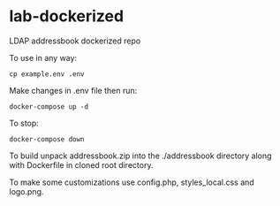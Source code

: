 # lab-dockerized
LDAP addressbook dockerized repo

To use in any way:
```
cp example.env .env
```
Make changes in .env file then run:
```
docker-compose up -d
```
To stop:
```
docker-compose down
```

To build unpack addressbook.zip into the ./addressbook directory along with Dockerfile in cloned root directory.

To make some customizations use config.php, styles_local.css and logo.png.
